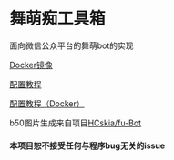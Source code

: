 # 舞萌痴工具箱

面向微信公众平台的舞萌bot的实现

[Docker镜像](https://hub.docker.com/r/error063/maibox)



[配置教程](tourial.md)

[配置教程（Docker）](tourial_docker.md)



b50图片生成来自项目[HCskia/fu-Bot](https://github.com/HCskia/fu-Bot)



#### 本项目恕不接受任何与程序bug无关的issue